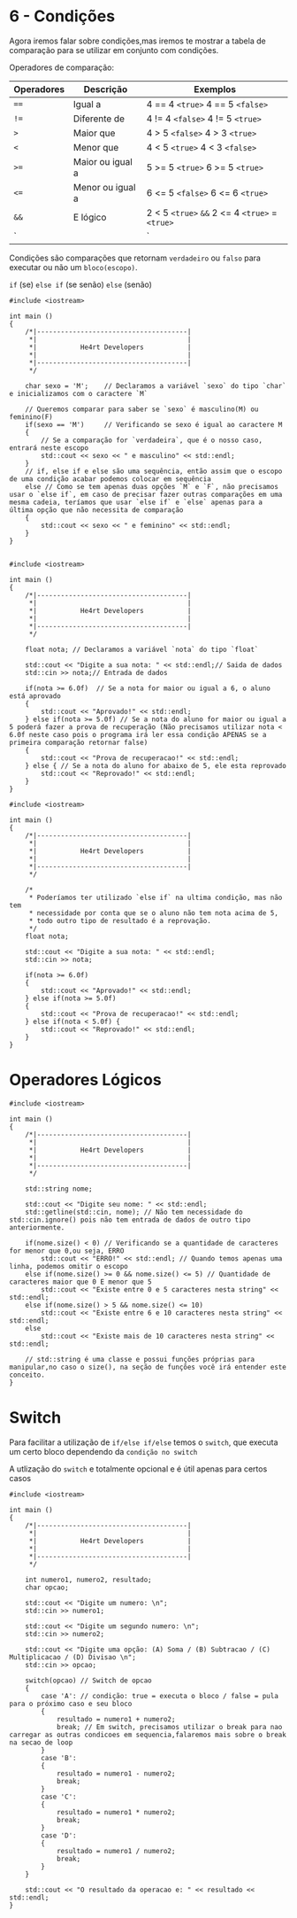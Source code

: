 # 6 - Condições

Agora iremos falar sobre condições,mas iremos te mostrar a tabela de comparação para se utilizar em conjunto com condições.

Operadores de comparação: 

| Operadores   |      Descrição        |                  Exemplos                    |
| ------------ | --------------------- | -------------------------------------------- |
| `==`         |   Igual a             |      4 == 4  `<true>`   4 == 5 `<false>`     |
| `!=`         |   Diferente de        |      4 != 4  `<false>`  4 != 5  `<true>`     |
| `>`          |   Maior que           |      4 > 5   `<false>`  4 > 3   `<true>`     |
| `<`          |   Menor que           |      4 < 5   `<true>`   4 < 3  `<false>`     |
| `>=`         |   Maior ou igual a    |      5 >= 5  `<true>`   6 >= 5  `<true>`     |
| `<=`         |   Menor ou igual a    |      6 <= 5  `<false>`  6 <= 6  `<true>`     |
| `&&`         |   E lógico            |2 < 5 `<true>` `&&` 2 <= 4  `<true>`  = `<true>`|
| `||`         |   Ou lógico           |2 < 5 `<true>` `||` 5 <= 4  `<false>` = `<true>`|

Condições são comparações que retornam `verdadeiro` ou `falso` para executar ou não um `bloco(escopo)`.

`if` (se) `else if` (se senão) `else` (senão)

```cpp{0}
#include <iostream>

int main () 
{
    /*|--------------------------------------|
     *|                                      |
     *|           He4rt Developers           |
     *|                                      |
     *|--------------------------------------|
     */

    char sexo = 'M';    // Declaramos a variável `sexo` do tipo `char` e inicializamos com o caractere `M`

    // Queremos comparar para saber se `sexo` é masculino(M) ou feminino(F)
    if(sexo == 'M')     // Verificando se sexo é igual ao caractere M
    {
        // Se a comparação for `verdadeira`, que é o nosso caso, entrará neste escopo
        std::cout << sexo << " e masculino" << std::endl;
    } 
    // if, else if e else são uma sequência, então assim que o escopo de uma condição acabar podemos colocar em sequência
    else // Como se tem apenas duas opções `M` e `F`, não precisamos usar o `else if`, em caso de precisar fazer outras comparações em uma mesma cadeia, teríamos que usar `else if` e `else` apenas para a última opção que não necessita de comparação
    {
        std::cout << sexo << " e feminino" << std::endl;
    }
}


```

```cpp{0}
#include <iostream>

int main () 
{
    /*|--------------------------------------|
     *|                                      |
     *|           He4rt Developers           |
     *|                                      |
     *|--------------------------------------|
     */

    float nota; // Declaramos a variável `nota` do tipo `float`

    std::cout << "Digite a sua nota: " << std::endl;// Saida de dados
    std::cin >> nota;// Entrada de dados

    if(nota >= 6.0f)  // Se a nota for maior ou igual a 6, o aluno está aprovado
    {
        std::cout << "Aprovado!" << std::endl;
    } else if(nota >= 5.0f) // Se a nota do aluno for maior ou igual a 5 poderá fazer a prova de recuperação (Não precisamos utilizar nota < 6.0f neste caso pois o programa irá ler essa condição APENAS se a primeira comparação retornar false)
    {
        std::cout << "Prova de recuperacao!" << std::endl;
    } else { // Se a nota do aluno for abaixo de 5, ele esta reprovado
        std::cout << "Reprovado!" << std::endl;
    }
}
```

```cpp{0}
#include <iostream>

int main () 
{
    /*|--------------------------------------|
     *|                                      |
     *|           He4rt Developers           |
     *|                                      |
     *|--------------------------------------|
     */

    /* 
     * Poderíamos ter utilizado `else if` na ultima condição, mas não tem 
     * necessidade por conta que se o aluno não tem nota acima de 5,
     * todo outro tipo de resultado é a reprovação.
     */
    float nota; 

    std::cout << "Digite a sua nota: " << std::endl;
    std::cin >> nota;

    if(nota >= 6.0f)  
    {
        std::cout << "Aprovado!" << std::endl;
    } else if(nota >= 5.0f) 
    {
        std::cout << "Prova de recuperacao!" << std::endl;
    } else if(nota < 5.0f) { 
        std::cout << "Reprovado!" << std::endl;
    }
}

```

# Operadores Lógicos

```cpp{0}
#include <iostream>

int main () 
{
    /*|--------------------------------------|
     *|                                      |
     *|           He4rt Developers           |
     *|                                      |
     *|--------------------------------------|
     */

    std::string nome;

    std::cout << "Digite seu nome: " << std::endl;
    std::getline(std::cin, nome); // Não tem necessidade do std::cin.ignore() pois não tem entrada de dados de outro tipo anteriormente.

    if(nome.size() < 0) // Verificando se a quantidade de caracteres for menor que 0,ou seja, ERRO
        std::cout << "ERRO!" << std::endl; // Quando temos apenas uma linha, podemos omitir o escopo
    else if(nome.size() >= 0 && nome.size() <= 5) // Quantidade de caracteres maior que 0 E menor que 5
        std::cout << "Existe entre 0 e 5 caracteres nesta string" << std::endl;
    else if(nome.size() > 5 && nome.size() <= 10)
        std::cout << "Existe entre 6 e 10 caracteres nesta string" << std::endl;
    else 
        std::cout << "Existe mais de 10 caracteres nesta string" << std::endl;

    // std::string é uma classe e possui funções próprias para manipular,no caso o size(), na seção de funções você irá entender este conceito.
}
```

# Switch

Para facilitar a utilização de `if/else if/else` temos o `switch`, que executa um certo bloco dependendo da `condição no switch`

A utlização do `switch` e totalmente opcional e é útil apenas para certos casos
```cpp{0}
#include <iostream>

int main () 
{
    /*|--------------------------------------|
     *|                                      |
     *|           He4rt Developers           |
     *|                                      |
     *|--------------------------------------|
     */
     
    int numero1, numero2, resultado;
    char opcao;

    std::cout << "Digite um numero: \n";
    std::cin >> numero1;

    std::cout << "Digite um segundo numero: \n";
    std::cin >> numero2;

    std::cout << "Digite uma opção: (A) Soma / (B) Subtracao / (C) Multiplicacao / (D) Divisao \n";
    std::cin >> opcao;

    switch(opcao) // Switch de opcao
    {
        case 'A': // condição: true = executa o bloco / false = pula para o próximo caso e seu bloco
        {
            resultado = numero1 + numero2;
            break; // Em switch, precisamos utilizar o break para nao carregar as outras condicoes em sequencia,falaremos mais sobre o break na secao de loop
        }
        case 'B': 
        {
            resultado = numero1 - numero2;
            break;
        }
        case 'C': 
        {
            resultado = numero1 * numero2;
            break;
        }
        case 'D': 
        {
            resultado = numero1 / numero2;
            break;
        }
    }

    std::cout << "O resultado da operacao e: " << resultado << std::endl;
}
```